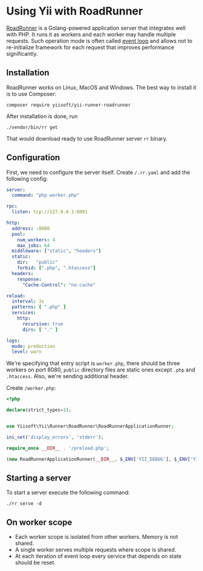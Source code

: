 # Using Yii with RoadRunner

[RoadRunner](https://roadrunner.dev/) is a Golang-powered application server that integrates well with PHP. It runs
it as workers and each worker may handle multiple requests. Such operation mode is often called
[event loop](using-with-event-loop.md) and allows not to re-initialize framework for each request that improves
performance significantly.

## Installation

RoadRunner works on Linux, MacOS and Windows. The best way to install it is to use Composer:

```
composer require yiisoft/yii-runner-roadrunner
```

After installation is done, run

```
./vendor/bin/rr get
```

That would download ready to use RoadRunner server `rr` binary.

## Configuration

First, we need to configure the server itself. Create `/.rr.yaml` and add the following config:

```yaml
server:
  command: "php worker.php"

rpc:
  listen: tcp://127.0.0.1:6001

http:
  address: :8080
  pool:
    num_workers: 4
    max_jobs: 64
  middleware: ["static", "headers"]
  static:
    dir:   "public"
    forbid: [".php", ".htaccess"]
  headers:
    response:
      "Cache-Control": "no-cache"

reload:
  interval: 1s
  patterns: [ ".php" ]
  services:
    http:
      recursive: true
      dirs: [ "." ]

logs:
  mode: production
  level: warn
```

We're specifying that entry script is `worker.php`, there should be three workers on port 8080, `public` directory
files are static ones except `.php` and `.htaccess`. Also, we're sending additional header.

Create `/worker.php`:

```php
<?php

declare(strict_types=1);


use Yiisoft\Yii\Runner\RoadRunner\RoadRunnerApplicationRunner;

ini_set('display_errors', 'stderr');

require_once __DIR__ . '/preload.php';

(new RoadRunnerApplicationRunner(__DIR__, $_ENV['YII_DEBUG'], $_ENV['YII_ENV']))->run();
```

## Starting a server

To start a server execute the following command:

```
./rr serve -d
```

## On worker scope

- Each worker scope is isolated from other workers. Memory is not shared.
- A single worker serves multiple requests where scope is shared.
- At each iteration of event loop every service that depends on state should be reset.

